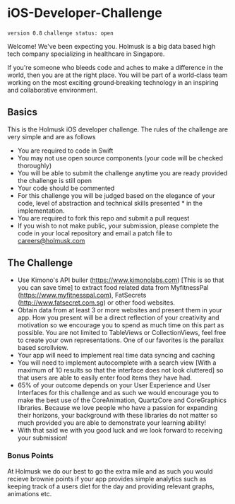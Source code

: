 # iOS-Developer-Challenge

`version 0.8`
`challenge status: open`

Welcome! We've been expecting you. Holmusk is a big data based high tech company specializing in healthcare in Singapore. 

If you're someone who bleeds code and aches to make a difference in the world, then you are at the right place. You will be part of a world‑class team working on the most exciting ground‑breaking technology in an inspiring and collaborative environment.

## Basics

This is the Holmusk iOS developer challenge. The rules of the challenge are very simple and are as follows

* You are required to code in Swift
* You may not use open source components (your code will be checked thoroughly)
* You will be able to submit the challenge anytime you are ready provided the challenge is still open
* Your code should be commented
* For this challenge you will be judged based on the elegance of your code, level of abstraction and technical skills presented * in the implementation. 
* You are required to fork this repo and submit a pull request
* If you wish to not make public, your submission, please complete the code in your local repository and email a patch file to careers@holmusk.com

## The Challenge 

* Use Kimono's API builer (https://www.kimonolabs.com) [This is so that you can save time] to extract food related data from MyfitnessPal (https://www.myfitnesspal.com), FatSecrets (http://www.fatsecret.com.sg) or other food websites.
* Obtain data from at least 3 or more websites and present them in your app. How you present will be a direct reflection of your creativity and motivation so we encourage you to spend as much time on this part as possible. You are not limited to TableViews or CollectionViews, feel free to create your own representations. One of our favorites is the parallax based scrollview.
* Your app will need to implement real time data syncing and caching 
* You will need to implement autocomplete with a search view [With a maximum of 10 results so that the interface does not look cluttered] so that users are able to easily enter food items they have had. 
* 65% of your outcome depends on your User Experience and User Interfaces for this challenge and as such we would encourage you to make the best use of the CoreAnimation, QuartzCore and CoreGraphics libraries. Because we love people who have a passion for expanding their horizons, your background with these libraries do not matter so much provided you are able to demonstrate your learning ability! 
* With that said we with you good luck and we look forward to receiving your submission!

### Bonus Points

At Holmusk we do our best to go the extra mile and as such you would recieve brownie points if your app provides simple analytics such as keeping track of a users diet for the day and providing relevant graphs, animations etc. 
